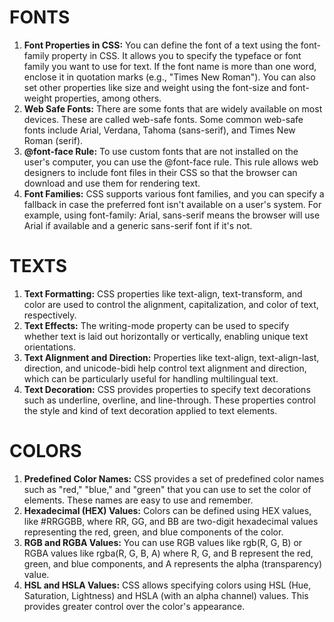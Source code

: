 # FONTS
1. **Font Properties in CSS:** You can define the font of a text using the font-family property in CSS. It allows you to specify the typeface or font family you want to use for text. If the font name is more than one word, enclose it in quotation marks (e.g., "Times New Roman"). You can also set other properties like size and weight using the font-size and font-weight properties, among others.
2. **Web Safe Fonts:** There are some fonts that are widely available on most devices. These are called web-safe fonts. Some common web-safe fonts include Arial, Verdana, Tahoma (sans-serif), and Times New Roman (serif).
3. **@font-face Rule:** To use custom fonts that are not installed on the user's computer, you can use the @font-face rule. This rule allows web designers to include font files in their CSS so that the browser can download and use them for rendering text.
4. **Font Families:** CSS supports various font families, and you can specify a fallback in case the preferred font isn't available on a user's system. For example, using font-family: Arial, sans-serif means the browser will use Arial if available and a generic sans-serif font if it's not.

# TEXTS
1. **Text Formatting:** CSS properties like text-align, text-transform, and color are used to control the alignment, capitalization, and color of text, respectively.
2. **Text Effects:** The writing-mode property can be used to specify whether text is laid out horizontally or vertically, enabling unique text orientations.
3. **Text Alignment and Direction:** Properties like text-align, text-align-last, direction, and unicode-bidi help control text alignment and direction, which can be particularly useful for handling multilingual text.
4. **Text Decoration:** CSS provides properties to specify text decorations such as underline, overline, and line-through. These properties control the style and kind of text decoration applied to text elements.

# COLORS
1. **Predefined Color Names:** CSS provides a set of predefined color names such as "red," "blue," and "green" that you can use to set the color of elements. These names are easy to use and remember.
2. **Hexadecimal (HEX) Values:** Colors can be defined using HEX values, like #RRGGBB, where RR, GG, and BB are two-digit hexadecimal values representing the red, green, and blue components of the color.
3. **RGB and RGBA Values:** You can use RGB values like rgb(R, G, B) or RGBA values like rgba(R, G, B, A) where R, G, and B represent the red, green, and blue components, and A represents the alpha (transparency) value.
4. **HSL and HSLA Values:** CSS allows specifying colors using HSL (Hue, Saturation, Lightness) and HSLA (with an alpha channel) values. This provides greater control over the color's appearance.
